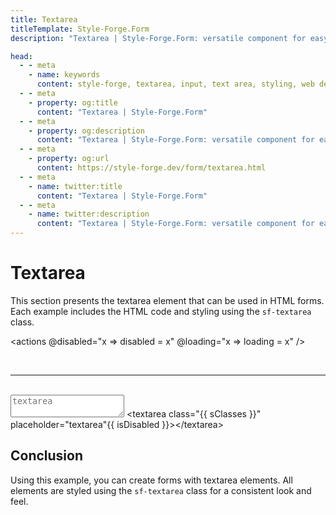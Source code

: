 ```yaml
---
title: Textarea
titleTemplate: Style-Forge.Form
description: "Textarea | Style-Forge.Form: versatile component for easy creation, styling, and handling of text areas in web apps."

head:
  - - meta
    - name: keywords
      content: style-forge, textarea, input, text area, styling, web development, frontend, textarea elements, textarea styles, responsive
  - - meta
    - property: og:title
      content: "Textarea | Style-Forge.Form"
  - - meta
    - property: og:description
      content: "Textarea | Style-Forge.Form: versatile component for easy creation, styling, and handling of text areas in web apps."
  - - meta
    - property: og:url
      content: https://style-forge.dev/form/textarea.html
  - - meta
    - name: twitter:title
      content: "Textarea | Style-Forge.Form"
  - - meta
    - name: twitter:description
      content: "Textarea | Style-Forge.Form: versatile component for easy creation, styling, and handling of text areas in web apps."
---
```


# Textarea

This section presents the textarea element that can be used in HTML forms. Each example includes the HTML code and styling using the `sf-textarea` class.

<actions @disabled="x => disabled = x" @loading="x => loading = x" />

<br />

---
<br />

<textarea :class="sClasses" placeholder="textarea" :disabled="disabled"></textarea>

<highlight lang="html">
&lt;textarea class="{{ sClasses }}" placeholder="textarea"{{ isDisabled }}&gt;&lt;/textarea&gt;
</highlight>

## Conclusion

Using this example, you can create forms with textarea elements. All elements are styled using the `sf-textarea` class for a consistent look and feel.

<script setup>
import { ref, computed } from 'vue';

import 'style-forge.form/src/var.css';
import 'style-forge.form/src/base.css';
import 'style-forge.form/src/global.css';
import 'style-forge.form/src/pseudo-classes.css';

import 'style-forge.form/src/loading.css';
import 'style-forge.form/src/checkbox-radio.css';

import 'style-forge.form/src/textarea.css';

const loading = ref(false);
const disabled = ref(false);

const isLoading = computed(() => loading.value ? 'sf-loading' : null);
const isDisabled = computed(() => disabled.value ? ' disabled' : null);

const sClasses = computed(() => {
  return ['sf-textarea', isLoading.value].filter(x => x).join(' ')
});
</script>
